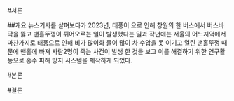#서론 

##개요
뉴스기사를 살펴보다가 2023년, 태풍이 으로 인해 창원의 한 버스에서 버스바닥을 뚫고 맨홀뚜껑이 튀어오르는 일이 발생했다는 일과 작년에는 서울의 어느지역에서 마찬가지로 태풍으로 인해 비가 많이화 물이 많이 차 수압을 못 이기고 열린 맨홀뚜껑 때문에 맨홀에 빠져 사람2명이 죽는 사건이 발생 한 것을 보고 이를 해결하기 위한 연구활동으로 홍수 피해 방지 시스템을 제작하게 되었다. 

#본론




#결론
